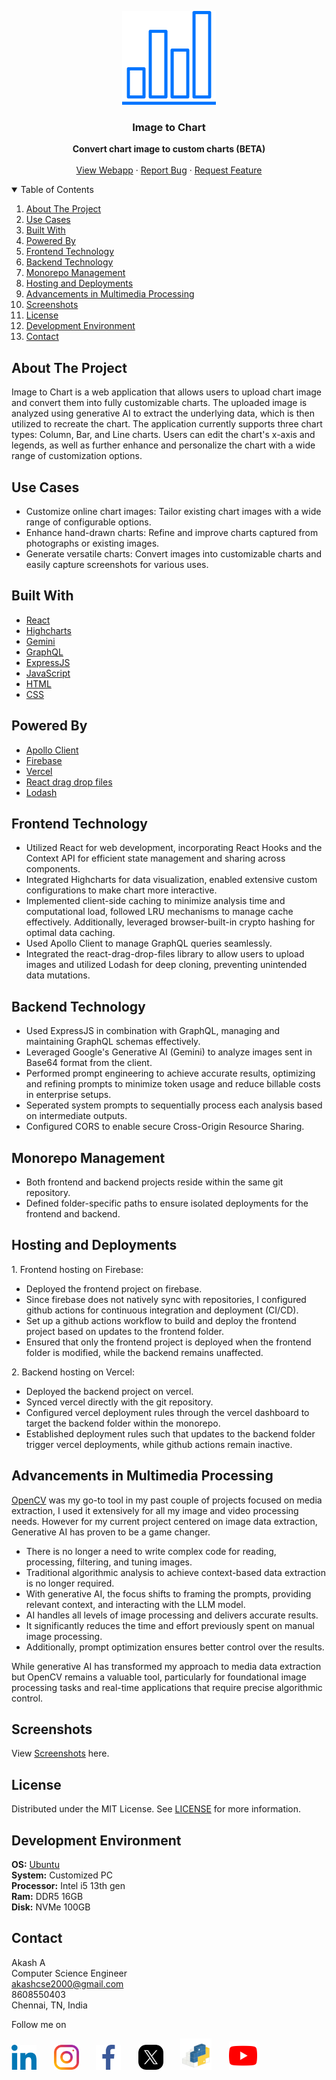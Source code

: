 <p align="center">
  <img src="https://github.com/Akash-Peace/REACT-CHART-GENERATIVE-AI/blob/main/Frontend/src/assets/project_logo.png" alt="Logo" width="150" height="150">
  <h3 align="center">Image to Chart</h3>
  <p align="center">
    <span><strong>Convert chart image to custom charts (BETA)</strong></span>
    <br />
    <br />
    <a href="https://image-to-chart.web.app/">View Webapp</a>
    ·
    <a href="https://github.com/Akash-Peace/REACT-CHART-GENERATIVE-AI/issues">Report Bug</a>
    ·
    <a href="https://github.com/Akash-Peace/REACT-CHART-GENERATIVE-AI/issues">Request Feature</a>
  </p>
</p>

<!-- TABLE OF CONTENTS -->
<details open="open">
  <summary>Table of Contents</summary>
  <ol>
    <li><a href="#about-the-project">About The Project</a></li>
    <li><a href="#use-cases">Use Cases</a></li>
    <li><a href="#built-with">Built With</a></li>
    <li><a href="#powered-by">Powered By</a></li>
    <li><a href="#frontend-technology">Frontend Technology</a></li>
    <li><a href="#backend-technology">Backend Technology</a></li>
    <li><a href="#monorepo-management">Monorepo Management</a></li>
    <li><a href="#hosting-and-deployments">Hosting and Deployments</a></li>
    <li><a href="#advancements-in-multimedia-processing">Advancements in Multimedia Processing</a></li>
    <li><a href="#screenshots">Screenshots</a></li>
    <li><a href="#license">License</a></li>
    <li><a href="#development-environment">Development Environment</a></li>
    <li><a href="#contact">Contact</a></li>
  </ol>
</details>

## About The Project

Image to Chart is a web application that allows users to upload chart image and convert them into fully customizable charts. The uploaded image is analyzed using generative AI to extract the underlying data, which is then utilized to recreate the chart. The application currently supports three chart types: Column, Bar, and Line charts. Users can edit the chart's x-axis and legends, as well as further enhance and personalize the chart with a wide range of customization options.

## Use Cases

* Customize online chart images: Tailor existing chart images with a wide range of configurable options.
* Enhance hand-drawn charts: Refine and improve charts captured from photographs or existing images.
* Generate versatile charts: Convert images into customizable charts and easily capture screenshots for various uses.

## Built With

* [React](https://react.dev/)
* [Highcharts](https://www.highcharts.com/)
* [Gemini](https://ai.google.dev/)
* [GraphQL](https://graphql.org/)
* [ExpressJS](https://expressjs.com/)
* [JavaScript](https://www.javascript.com/)
* [HTML](https://html.com/)
* [CSS](https://css-tricks.com/)

## Powered By

* [Apollo Client](https://www.apollographql.com/docs/react/)
* [Firebase](https://firebase.google.com/docs/hosting)
* [Vercel](https://vercel.com/)
* [React drag drop files](https://www.npmjs.com/package/react-drag-drop-files)
* [Lodash](https://lodash.com/)

## Frontend Technology

* Utilized React for web development, incorporating React Hooks and the Context API for efficient state management and sharing across components.
* Integrated Highcharts for data visualization, enabled extensive custom configurations to make chart more interactive.
* Implemented client-side caching to minimize analysis time and computational load, followed LRU mechanisms to manage cache effectively. Additionally, leveraged browser-built-in crypto hashing for optimal data caching.
* Used Apollo Client to manage GraphQL queries seamlessly.
* Integrated the react-drag-drop-files library to allow users to upload images and utilized Lodash for deep cloning, preventing unintended data mutations.

## Backend Technology

* Used ExpressJS in combination with GraphQL, managing and maintaining GraphQL schemas effectively.
* Leveraged Google's Generative AI (Gemini) to analyze images sent in Base64 format from the client.
* Performed prompt engineering to achieve accurate results, optimizing and refining prompts to minimize token usage and reduce billable costs in enterprise setups.
* Seperated system prompts to sequentially process each analysis based on intermediate outputs.
* Configured CORS to enable secure Cross-Origin Resource Sharing.

## Monorepo Management

* Both frontend and backend projects reside within the same git repository.
* Defined folder-specific paths to ensure isolated deployments for the frontend and backend.

## Hosting and Deployments

1.&nbsp;Frontend hosting on Firebase:

* Deployed the frontend project on firebase.
* Since firebase does not natively sync with repositories, I configured github actions for continuous integration and deployment (CI/CD).
* Set up a github actions workflow to build and deploy the frontend project based on updates to the frontend folder.
* Ensured that only the frontend project is deployed when the frontend folder is modified, while the backend remains unaffected.

2.&nbsp;Backend hosting on Vercel:

* Deployed the backend project on vercel.
* Synced vercel directly with the git repository.
* Configured vercel deployment rules through the vercel dashboard to target the backend folder within the monorepo.
* Established deployment rules such that updates to the backend folder trigger vercel deployments, while github actions remain inactive.

## Advancements in Multimedia Processing

[OpenCV](https://opencv.org/) was my go-to tool in my past couple of projects focused on media extraction, I used it extensively for all my image and video processing needs. However for my current project centered on image data extraction, Generative AI has proven to be a game changer.

* There is no longer a need to write complex code for reading, processing, filtering, and tuning images.
* Traditional algorithmic analysis to achieve context-based data extraction is no longer required.
* With generative AI, the focus shifts to framing the prompts, providing relevant context, and interacting with the LLM model.
* AI handles all levels of image processing and delivers accurate results.
* It significantly reduces the time and effort previously spent on manual image processing.
* Additionally, prompt optimization ensures better control over the results.

While generative AI has transformed my approach to media data extraction but OpenCV remains a valuable tool, particularly for foundational image processing tasks and real-time applications that require precise algorithmic control.

## Screenshots

View [Screenshots](https://github.com/Akash-Peace/REACT-CHART-GENERATIVE-AI/tree/main/Screenshots) here.

## License

Distributed under the MIT License. See [LICENSE](https://github.com/Akash-Peace/REACT-CHART-GENERATIVE-AI/blob/main/LICENSE) for more information.

<!-- MY SYSTEM SPEC -->
## Development Environment

**OS:** [Ubuntu](https://ubuntu.com/)\
**System:** Customized PC\
**Processor:** Intel i5 13th gen\
**Ram:** DDR5 16GB\
**Disk:** NVMe 100GB

## Contact

Akash A\
Computer Science Engineer\
akashcse2000@gmail.com\
8608550403\
Chennai, TN, India

Follow me on

[<img src='https://github.com/Akash-Peace/INDUSTRIAL-WEBSITE/blob/main/images/linkedin.png' alt='linkedin' height='40'>](https://www.linkedin.com/in/akash-2000-cse) &nbsp; &nbsp; &nbsp; [<img src='https://github.com/Akash-Peace/INDUSTRIAL-WEBSITE/blob/main/images/instagram.png' alt='instagram' height='40'>](https://www.instagram.com/akash.a.2000) &nbsp; &nbsp; &nbsp; [<img src='https://github.com/Akash-Peace/INDUSTRIAL-WEBSITE/blob/main/images/facebook.png' alt='facebook' height='40'>](https://www.facebook.com/profile.php?id=100061841000593) &nbsp; &nbsp; &nbsp; [<img src='https://github.com/Akash-Peace/REACT-CHART-GENERATIVE-AI/blob/main/Test%20images/twitter.png' alt='twitter' height='40'>](https://twitter.com/AkashA53184506) &nbsp; &nbsp; &nbsp; [<img src='https://github.com/Akash-Peace/INDUSTRIAL-WEBSITE/blob/main/images/pypi.png' alt='pypi' height='50'>](https://pypi.org/user/Akash-Peace/) &nbsp; &nbsp; &nbsp; [<img src='https://github.com/Akash-Peace/INDUSTRIAL-WEBSITE/blob/main/images/youtube.png' alt='youtube' height='45'>](https://www.youtube.com/channel/UCmugCO6k7hgSZqaI1jzbelw/featured)
